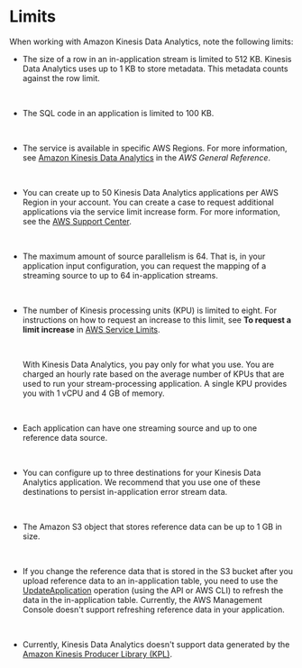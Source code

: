# Limits<a name="limits"></a>

When working with Amazon Kinesis Data Analytics, note the following limits:
+ The size of a row in an in\-application stream is limited to 512 KB\. Kinesis Data Analytics uses up to 1 KB to store metadata\. This metadata counts against the row limit\. 

   
+ The SQL code in an application is limited to 100 KB\. 

   
+ The service is available in specific AWS Regions\. For more information, see [Amazon Kinesis Data Analytics](http://docs.aws.amazon.com/general/latest/gr/rande.html#ka_region) in the *AWS General Reference*\. 

   
+ You can create up to 50 Kinesis Data Analytics applications per AWS Region in your account\. You can create a case to request additional applications via the service limit increase form\. For more information, see the [AWS Support Center](https://console.aws.amazon.com/support/home#/)\.

   
+ The maximum amount of source parallelism is 64\. That is, in your application input configuration, you can request the mapping of a streaming source to up to 64 in\-application streams\.

   
+ The number of Kinesis processing units \(KPU\) is limited to eight\. For instructions on how to request an increase to this limit, see **To request a limit increase** in [AWS Service Limits](http://docs.aws.amazon.com/general/latest/gr/aws_service_limits.html)\.

   

  With Kinesis Data Analytics, you pay only for what you use\. You are charged an hourly rate based on the average number of KPUs that are used to run your stream\-processing application\. A single KPU provides you with 1 vCPU and 4 GB of memory\. 

   
+ Each application can have one streaming source and up to one reference data source\. 

   
+ You can configure up to three destinations for your Kinesis Data Analytics application\. We recommend that you use one of these destinations to persist in\-application error stream data\.

   
+ The Amazon S3 object that stores reference data can be up to 1 GB in size\.

   
+ If you change the reference data that is stored in the S3 bucket after you upload reference data to an in\-application table, you need to use the [UpdateApplication](API_UpdateApplication.md) operation \(using the API or AWS CLI\) to refresh the data in the in\-application table\. Currently, the AWS Management Console doesn't support refreshing reference data in your application\.

   
+ Currently, Kinesis Data Analytics doesn't support data generated by the [Amazon Kinesis Producer Library \(KPL\)](http://docs.aws.amazon.com/kinesis/latest/dev/developing-producers-with-kpl.html)\. 